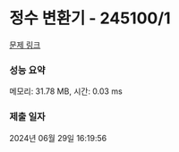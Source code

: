 # 정수 변환기 - 245100/1 

[문제 링크](https://level.goorm.io/exam/245100/%EC%A0%95%EC%88%98-%EB%B3%80%ED%99%98%EA%B8%B0/quiz/1) 

### 성능 요약

메모리: 31.78 MB, 시간: 0.03 ms

### 제출 일자

2024년 06월 29일 16:19:56

